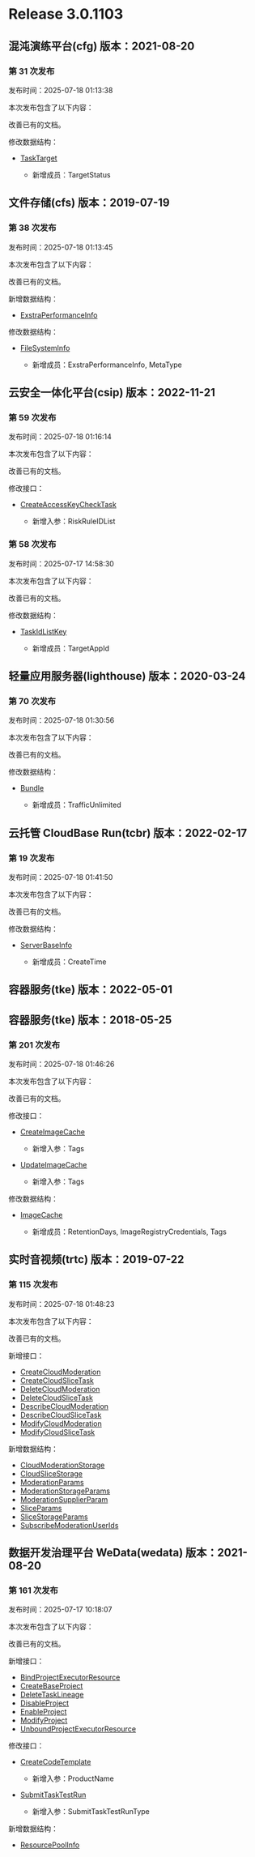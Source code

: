 # Release 3.0.1103

## 混沌演练平台(cfg) 版本：2021-08-20

### 第 31 次发布

发布时间：2025-07-18 01:13:38

本次发布包含了以下内容：

改善已有的文档。

修改数据结构：

* [TaskTarget](https://cloud.tencent.com/document/api/1500/71784#TaskTarget)

	* 新增成员：TargetStatus




## 文件存储(cfs) 版本：2019-07-19

### 第 38 次发布

发布时间：2025-07-18 01:13:45

本次发布包含了以下内容：

改善已有的文档。

新增数据结构：

* [ExstraPerformanceInfo](https://cloud.tencent.com/document/api/582/38175#ExstraPerformanceInfo)

修改数据结构：

* [FileSystemInfo](https://cloud.tencent.com/document/api/582/38175#FileSystemInfo)

	* 新增成员：ExstraPerformanceInfo, MetaType




## 云安全一体化平台(csip) 版本：2022-11-21

### 第 59 次发布

发布时间：2025-07-18 01:16:14

本次发布包含了以下内容：

改善已有的文档。

修改接口：

* [CreateAccessKeyCheckTask](https://cloud.tencent.com/document/api/664/120916)

	* 新增入参：RiskRuleIDList


### 第 58 次发布

发布时间：2025-07-17 14:58:30

本次发布包含了以下内容：

改善已有的文档。

修改数据结构：

* [TaskIdListKey](https://cloud.tencent.com/document/api/664/90825#TaskIdListKey)

	* 新增成员：TargetAppId




## 轻量应用服务器(lighthouse) 版本：2020-03-24

### 第 70 次发布

发布时间：2025-07-18 01:30:56

本次发布包含了以下内容：

改善已有的文档。

修改数据结构：

* [Bundle](https://cloud.tencent.com/document/api/1207/47576#Bundle)

	* 新增成员：TrafficUnlimited




## 云托管 CloudBase Run(tcbr) 版本：2022-02-17

### 第 19 次发布

发布时间：2025-07-18 01:41:50

本次发布包含了以下内容：

改善已有的文档。

修改数据结构：

* [ServerBaseInfo](https://cloud.tencent.com/document/api/1243/75713#ServerBaseInfo)

	* 新增成员：CreateTime




## 容器服务(tke) 版本：2022-05-01



## 容器服务(tke) 版本：2018-05-25

### 第 201 次发布

发布时间：2025-07-18 01:46:26

本次发布包含了以下内容：

改善已有的文档。

修改接口：

* [CreateImageCache](https://cloud.tencent.com/document/api/457/70861)

	* 新增入参：Tags

* [UpdateImageCache](https://cloud.tencent.com/document/api/457/70857)

	* 新增入参：Tags


修改数据结构：

* [ImageCache](https://cloud.tencent.com/document/api/457/31866#ImageCache)

	* 新增成员：RetentionDays, ImageRegistryCredentials, Tags




## 实时音视频(trtc) 版本：2019-07-22

### 第 115 次发布

发布时间：2025-07-18 01:48:23

本次发布包含了以下内容：

改善已有的文档。

新增接口：

* [CreateCloudModeration](https://cloud.tencent.com/document/api/647/121442)
* [CreateCloudSliceTask](https://cloud.tencent.com/document/api/647/121447)
* [DeleteCloudModeration](https://cloud.tencent.com/document/api/647/121441)
* [DeleteCloudSliceTask](https://cloud.tencent.com/document/api/647/121446)
* [DescribeCloudModeration](https://cloud.tencent.com/document/api/647/121440)
* [DescribeCloudSliceTask](https://cloud.tencent.com/document/api/647/121445)
* [ModifyCloudModeration](https://cloud.tencent.com/document/api/647/121439)
* [ModifyCloudSliceTask](https://cloud.tencent.com/document/api/647/121444)

新增数据结构：

* [CloudModerationStorage](https://cloud.tencent.com/document/api/647/44055#CloudModerationStorage)
* [CloudSliceStorage](https://cloud.tencent.com/document/api/647/44055#CloudSliceStorage)
* [ModerationParams](https://cloud.tencent.com/document/api/647/44055#ModerationParams)
* [ModerationStorageParams](https://cloud.tencent.com/document/api/647/44055#ModerationStorageParams)
* [ModerationSupplierParam](https://cloud.tencent.com/document/api/647/44055#ModerationSupplierParam)
* [SliceParams](https://cloud.tencent.com/document/api/647/44055#SliceParams)
* [SliceStorageParams](https://cloud.tencent.com/document/api/647/44055#SliceStorageParams)
* [SubscribeModerationUserIds](https://cloud.tencent.com/document/api/647/44055#SubscribeModerationUserIds)



## 数据开发治理平台 WeData(wedata) 版本：2021-08-20

### 第 161 次发布

发布时间：2025-07-17 10:18:07

本次发布包含了以下内容：

改善已有的文档。

新增接口：

* [BindProjectExecutorResource](https://cloud.tencent.com/document/api/1267/121421)
* [CreateBaseProject](https://cloud.tencent.com/document/api/1267/121425)
* [DeleteTaskLineage](https://cloud.tencent.com/document/api/1267/121426)
* [DisableProject](https://cloud.tencent.com/document/api/1267/121424)
* [EnableProject](https://cloud.tencent.com/document/api/1267/121423)
* [ModifyProject](https://cloud.tencent.com/document/api/1267/121422)
* [UnboundProjectExecutorResource](https://cloud.tencent.com/document/api/1267/121420)

修改接口：

* [CreateCodeTemplate](https://cloud.tencent.com/document/api/1267/118409)

	* 新增入参：ProductName

* [SubmitTaskTestRun](https://cloud.tencent.com/document/api/1267/95147)

	* 新增入参：SubmitTaskTestRunType


新增数据结构：

* [ResourcePoolInfo](https://cloud.tencent.com/document/api/1267/76336#ResourcePoolInfo)



